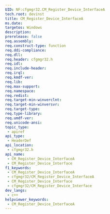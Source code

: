 ```yaml
---
UID: NF:cfgmgr32.CM_Register_Device_InterfaceA
tech.root: devinst
title: CM_Register_Device_InterfaceA
ms.date: 
targetos: Windows
description: 
prerelease: false
req.assembly: 
req.construct-type: function
req.ddi-compliance: 
req.dll: 
req.header: cfgmgr32.h
req.idl: 
req.include-header: 
req.irql: 
req.kmdf-ver: 
req.lib: 
req.max-support: 
req.namespace: 
req.redist: 
req.target-min-winverclnt: 
req.target-min-winversvr: 
req.target-type: 
req.type-library: 
req.umdf-ver: 
req.unicode-ansi: 
topic_type:
 - apiref
api_type:
 - HeaderDef
api_location:
 - cfgmgr32.h
api_name:
 - CM_Register_Device_InterfaceA
 - CM_Register_Device_Interface
f1_keywords:
 - CM_Register_Device_InterfaceA
 - cfgmgr32/CM_Register_Device_InterfaceA
 - CM_Register_Device_Interface
 - cfgmgr32/CM_Register_Device_Interface
dev_langs:
 - c++
helpviewer_keywords:
 - CM_Register_Device_InterfaceA
---
```


## -description

This function is reserved for system use.

## -parameters

### -param dnDevInst

### -param InterfaceClassGuid

### -param pszReference

### -param pszDeviceInterface

### -param pulLength

### -param ulFlags

## -returns

## -remarks

## -see-also

